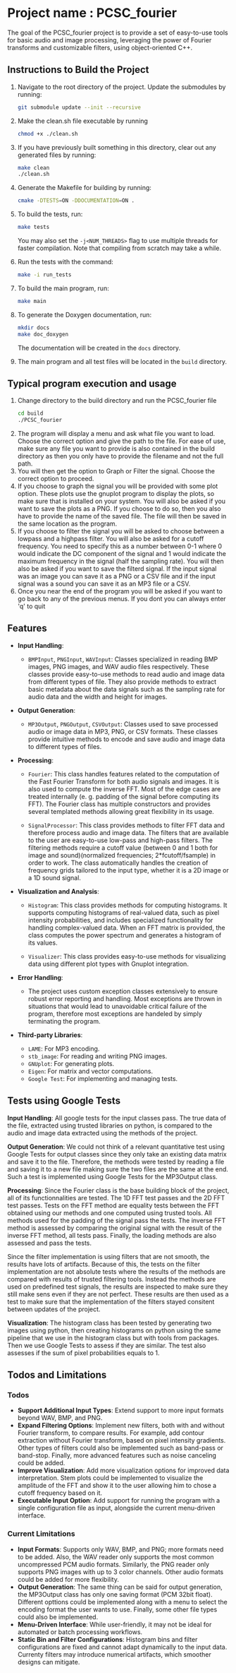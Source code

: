 # Project name : PCSC_fourier
The goal of the PCSC_fourier project is to provide a set of easy-to-use tools for basic audio and image processing, leveraging the power of Fourier transforms and customizable filters, using object-oriented C++.

## Instructions to Build the Project

1. Navigate to the root directory of the project. Update the submodules by running:
   ```bash
   git submodule update --init --recursive
   ```
2. Make the clean.sh file executable by running
   ```bash
   chmod +x ./clean.sh
   ````
3. If you have previously built something in this directory, clear out any generated files by running:
   ```bash
   make clean
   ./clean.sh
   ```

4. Generate the Makefile for building by running:
   ```bash
   cmake -DTESTS=ON -DDOCUMENTATION=ON .
   ```

5. To build the tests, run:
   ```bash
   make tests
   ```
   You may also set the `-j<NUM_THREADS>` flag to use multiple threads for faster compilation. Note that compiling from scratch may take a while.

6. Run the tests with the command:
   ```bash
   make -i run_tests
   ```

7. To build the main program, run:
   ```bash
   make main
   ```

8. To generate the Doxygen documentation, run:
   ```bash
   mkdir docs
   make doc_doxygen
   ```
   The documentation will be created in the `docs` directory.

9. The main program and all test files will be located in the `build` directory.

## Typical program execution and usage

1. Change directory to the build directory and run the PCSC_fourier file
   ```bash
   cd build
   ./PCSC_fourier
   ```
2. The program will display a menu and ask what file you want to load. Choose the correct option and give the path to the file. For ease of use, make sure any file you want to provide is also contained in the build directory as then you only have to provide the filename and not the full path.
3. You will then get the option to Graph or Filter the signal. Choose the correct option to proceed.
4. If you choose to graph the signal you will be provided with some plot option. These plots use the gnuplot program to display the plots, so make sure that is installed on your system. You will also be asked if you want to save the plots as a PNG. If you choose to do so, then you also have to provide the name of the saved file. The file will then be saved in the same location as the program.
5. If you choose to filter the signal you will be asked to choose between a lowpass and a highpass filter. You will also be asked for a cutoff frequency. You need to specify this as a number between 0-1 where 0 would indicate the DC component of the signal and 1 would indicate the maximum frequency in the signal (half the sampling rate). You will then also be asked if you want to save the filterd signal. If the input signal was an image you can save it as a PNG or a CSV file and if the input signal was a sound you can save it as an MP3 file or a CSV.
6. Once you near the end of the program you will be asked if you want to go back to any of the previous menus. If you dont you can always enter 'q' to quit

## Features

- **Input Handling**:
  - `BMPInput`, `PNGInput`, `WAVInput`: Classes specialized in reading BMP images, PNG images, and WAV audio files respectively.
  These classes provide easy-to-use methods to read audio and image data from different types of file. They also provide methods
  to extract basic metadata about the data signals such as the sampling rate for audio data and the width and height for images.

- **Output Generation**:
  - `MP3Output`, `PNGOutput`, `CSVOutput`: Classes used to save processed audio or image data in MP3, PNG, or CSV formats.
  These classes provide intuitive methods to encode and save audio and image data to different types of files.

- **Processing**:
  - `Fourier`: This class handles features related to the computation of the Fast Fourier Transform for both audio signals and images.
  It is also used to compute the inverse FFT. Most of the edge cases are treated internally (e. g. padding of the signal before computing its FFT).
  The Fourier class has multiple constructors and provides several templated methods allowing great flexibility in its usage.

  - `SignalProcessor`: This class provides methods to filter FFT data and therefore process audio and image data. The filters that are available to the user
  are easy-to-use low-pass and high-pass filters. The filtering methods require a cutoff value (between 0 and 1 both for image and sound)(normalized frequencies; 2*fcutoff/fsample) in order to work. The class automatically handles the creation of frequency grids tailored to the input type, whether it is a 2D image or a 1D sound signal.

- **Visualization and Analysis**:
  - `Histogram`: This class provides methods for computing histograms. It supports computing histograms of real-valued data, such as pixel intensity probabilities, and includes specialized functionality for handling complex-valued data. When an FFT matrix is provided, the class computes the power spectrum and generates a histogram of its values.

  - `Visualizer`: This class provides easy-to-use methods for visualizing data using different plot types with Gnuplot integration.

- **Error Handling**:
  - The project uses custom exception classes extensively to ensure robust error reporting and handling. Most exceptions are thrown in situations
  that would lead to unavoidable critical failure of the program, therefore most exceptions are handeled by simply terminating the program.

- **Third-party Libraries**:
  - `LAME`: For MP3 encoding.
  - `stb_image`: For reading and writing PNG images.
  - `GNUplot`: For generating plots.
  - `Eigen`: For matrix and vector computations.
  - `Google Test`: For implementing and managing tests.

## Tests using Google Tests
**Input Handling**: All google tests for the input classes pass. The true data of the file, extracted using trusted libraries on python,
is compared to the audio and image data extracted using the methods of the project.

**Output Generation**: We could not think of a relevant quantitative test using Google Tests for output classes since they only take an existing data
matrix and save it to the file. Therefore, the methods were tested by reading a file and saving it to a new file making sure the two files are the
same at the end. Such a test is implemented using Google Tests for the MP3Output class.

**Processing**: Since the Fourier class is the base building block of the project, all of its functionnalities are tested. The 1D FFT test
passes and the 2D FFT test passes. Tests on the FFT method are equality tests between the FFT obtained using our methods and one computed
using trusted tools. All methods used for the padding of the signal pass the tests. The inverse FFT method is assessed by comparing
the original signal with the result of the inverse FFT method, all tests pass. Finally, the loading methods are also assessed and pass the tests.

Since the filter implementation is using filters that are not smooth, the results have lots of artifacts. Because of this, the tests on the
filter implementation are not absolute tests where the results of the methods are compared with results of trusted filtering tools.
Instead the methods are used on predefined test signals, the results are inspected to make sure they still make sens even if they are not perfect. 
These results are then used as a test to make sure that the implementation of the filters stayed consitent between updates of the project.

**Visualization**: The histogram class has been tested by generating two images using python, then creating histograms on python using the
same pipeline that we use in the histogram class but with tools from packages. Then we use Google Tests to assess if they are similar.
The test also assesses if the sum of pixel probabilities equals to 1.


## Todos and Limitations

### Todos
- **Support Additional Input Types**: Extend support to more input formats beyond WAV, BMP, and PNG.
- **Expand Filtering Options**: Implement new filters, both with and without Fourier transform, to compare results. For example, add contour extraction without Fourier transform, based on pixel intensity gradients. Other types
of filters could also be implemented such as band-pass or band-stop. Finally, more advanced features such as noise canceling could be added.
- **Improve Visualization**: Add more visualization options for improved data interpretation. Stem plots could be implemented to visualize the amplitude of the FFT and show it to the user allowing him to chose a cutoff
frequency based on it.
- **Executable Input Option**: Add support for running the program with a single configuration file as input, alongside the current menu-driven interface.

### Current Limitations
- **Input Formats**: Supports only WAV, BMP, and PNG; more formats need to be added. Also, the WAV reader only supports the most common uncompressed PCM audio formats. Similarly, the PNG reader only supports PNG images with up to 3 color channels. Other audio formats could be added for more 
flexibility.
- **Output Generation**: The same thing can be said for output generation, the MP3Output class has only one saving format (PCM 32bit float).
Different opttions could be implemented along with a menu to select the encoding format the user wants to use. Finally, some other file types
could also be implemented.
- **Menu-Driven Interface**: While user-friendly, it may not be ideal for automated or batch processing workflows.
- **Static Bin and Filter Configurations**: Histogram bins and filter configurations are fixed and cannot adapt dynamically to the input data. Currenty filters may introduce numerical artifacts, which smoother designs can mitigate.




